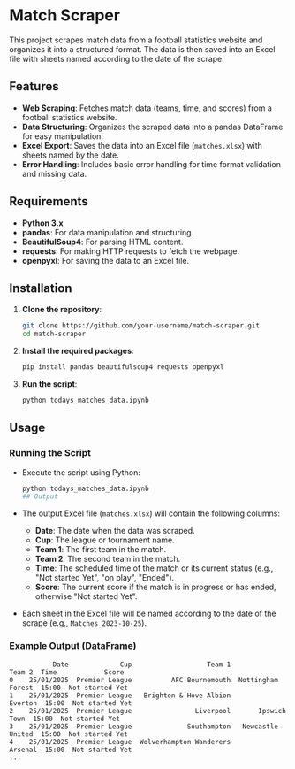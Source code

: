 # Match Scraper

This project scrapes match data from a football statistics website and organizes it into a structured format. The data is then saved into an Excel file with sheets named according to the date of the scrape.

## Features

- **Web Scraping**: Fetches match data (teams, time, and scores) from a football statistics website.
- **Data Structuring**: Organizes the scraped data into a pandas DataFrame for easy manipulation.
- **Excel Export**: Saves the data into an Excel file (`matches.xlsx`) with sheets named by the date.
- **Error Handling**: Includes basic error handling for time format validation and missing data.

## Requirements

- **Python 3.x**
- **pandas**: For data manipulation and structuring.
- **BeautifulSoup4**: For parsing HTML content.
- **requests**: For making HTTP requests to fetch the webpage.
- **openpyxl**: For saving the data to an Excel file.

## Installation

1. **Clone the repository**:
    ```sh
    git clone https://github.com/your-username/match-scraper.git
    cd match-scraper
    ```

2. **Install the required packages**:
    ```sh
    pip install pandas beautifulsoup4 requests openpyxl
    ```

3. **Run the script**:
    ```sh
    python todays_matches_data.ipynb
    ```

## Usage

### Running the Script

- Execute the script using Python:
  ```sh
  python todays_matches_data.ipynb
  ## Output

- The output Excel file (`matches.xlsx`) will contain the following columns:
  - **Date**: The date when the data was scraped.
  - **Cup**: The league or tournament name.
  - **Team 1**: The first team in the match.
  - **Team 2**: The second team in the match.
  - **Time**: The scheduled time of the match or its current status (e.g., "Not started Yet", "on play", "Ended").
  - **Score**: The current score if the match is in progress or has ended, otherwise "Not started Yet".

- Each sheet in the Excel file will be named according to the date of the scrape (e.g., `Matches_2023-10-25`).

### Example Output (DataFrame)

```plaintext
           Date             Cup                   Team 1             Team 2  Time            Score
0    25/01/2025  Premier League          AFC Bournemouth  Nottingham Forest  15:00  Not started Yet
1    25/01/2025  Premier League   Brighton & Hove Albion            Everton  15:00  Not started Yet
2    25/01/2025  Premier League                Liverpool       Ipswich Town  15:00  Not started Yet
3    25/01/2025  Premier League              Southampton   Newcastle United  15:00  Not started Yet
4    25/01/2025  Premier League  Wolverhampton Wanderers            Arsenal  15:00  Not started Yet
...
```
